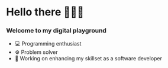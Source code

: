 # Hello there 🙋🏻‍♂️ 

### Welcome to my digital playground

- 💻 Programming enthusiast
- ⚙️ Problem solver
- 🔭 Working on enhancing my skillset as a software developer
